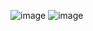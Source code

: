 ![image](https://github.com/Rahul-chaurasiya/Leetcode-Practice-Problem/assets/77222540/e15ce13d-28fe-461a-8442-5492928950ec)
![image](https://github.com/Rahul-chaurasiya/Leetcode-Practice-Problem/assets/77222540/80e41e44-30c5-4363-9a80-96bc4c211e13)
